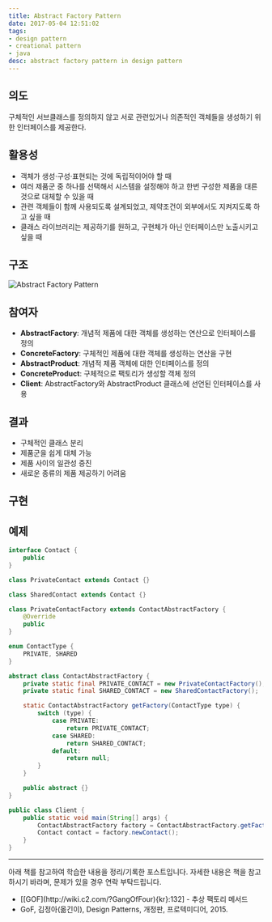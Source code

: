 ```yaml
---
title: Abstract Factory Pattern
date: 2017-05-04 12:51:02
tags:
- design pattern
- creational pattern
- java
desc: abstract factory pattern in design pattern
---
```


## 의도
구체적인 서브클래스를 정의하지 않고 서로 관련있거나 의존적인 객체들을 생성하기 위한 인터페이스를 제공한다.

## 활용성
- 객체가 생성·구성·표현되는 것에 독립적이어야 할 때
- 여러 제품군 중 하나를 선택해서 시스템을 설정해야 하고 한번 구성한 제품을 대른 것으로 대체할 수 있을 때
- 관련 객체들이 함께 사용되도록 설계되었고, 제약조건이 외부에서도 지켜지도록 하고 싶을 때
- 클래스 라이브러리는 제공하기를 원하고, 구현체가 아닌 인터페이스만 노출시키고 싶을 때

## 구조
![Abstract Factory Pattern](http://www.cs.unc.edu/~stotts/GOF/hires/Pictures/abfac108.gif)

<!--more-->

## 참여자

- **AbstractFactory**: 개념적 제품에 대한 객체를 생성하는 연산으로 인터페이스를 정의
- **ConcreteFactory**: 구체적인 제품에 대한 객체를 생성하는 연산을 구현
- **AbstractProduct**: 개념적 제품 객체에 대한 인터페이스를 정의
- **ConcreteProduct**: 구체적으로 팩토리가 생성할 객체 정의
- **Client**: AbstractFactory와 AbstractProduct 클래스에 선언된 인터페이스를 사용

## 결과

- 구체적인 클래스 분리
- 제품군을 쉽게 대체 가능
- 제품 사이의 일관성 증진
- 새로운 종류의 제품 제공하기 어려움

## 구현

## 예제

```java
interface Contact {
    public
}

class PrivateContact extends Contact {}

class SharedContact extends Contact {}

class PrivateContactFactory extends ContactAbstractFactory {
    @Override
    public
}

enum ContactType {
    PRIVATE, SHARED
}

abstract class ContactAbstractFactory {
    private static final PRIVATE_CONTACT = new PrivateContactFactory();
    private static final SHARED_CONTACT = new SharedContactFactory();

    static ContactAbstractFactory getFactory(ContactType type) {
        switch (type) {
            case PRIVATE:
                return PRIVATE_CONTACT;
            case SHARED:
                return SHARED_CONTACT;
            default:
                return null;
        }
    }

    public abstract {}
}

public class Client {
    public static void main(String[] args) {
        ContactAbstractFactory factory = ContactAbstractFactory.getFactory(ContactType.PRIVATE);
        Contact contact = factory.newContact();
    }
}
```

---

<div class="tip">
    <div>아래 책를 참고하여 학습한 내용을 정리/기록한 포스트입니다. 자세한 내용은 책을 참고하시기 바라며, 문제가 있을 경우 연락 부탁드립니다.</div>
    <ul>
        <li>[[GOF](http://wiki.c2.com/?GangOfFour){kr}:132] - 추상 팩토리 메서드</li>
        <li>GoF, 김정아(옮긴이), Design Patterns, 개정판, 프로텍미디어, 2015.</li>
    </ul>
</div>
